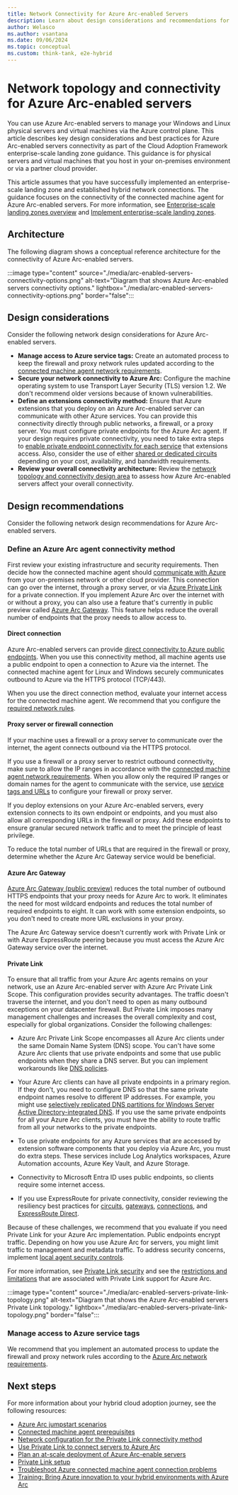 ```yaml
---
title: Network Connectivity for Azure Arc-enabled Servers
description: Learn about design considerations and recommendations for network connectivity of Azure Arc-enabled servers to manage physical servers and virtual machines.
author: Welasco
ms.author: vsantana
ms.date: 09/06/2024
ms.topic: conceptual
ms.custom: think-tank, e2e-hybrid
---
```


# Network topology and connectivity for Azure Arc-enabled servers

You can use Azure Arc-enabled servers to manage your Windows and Linux physical servers and virtual machines via the Azure control plane. This article describes key design considerations and best practices for Azure Arc-enabled servers connectivity as part of the Cloud Adoption Framework enterprise-scale landing zone guidance. This guidance is for physical servers and virtual machines that you host in your on-premises environment or via a partner cloud provider.

This article assumes that you have successfully implemented an enterprise-scale landing zone and established hybrid network connections. The guidance focuses on the connectivity of the connected machine agent for Azure Arc-enabled servers. For more information, see [Enterprise-scale landing zones overview](../../../ready/enterprise-scale/index.md) and [Implement enterprise-scale landing zones](../../../ready/enterprise-scale/implementation.md).

## Architecture

The following diagram shows a conceptual reference architecture for the connectivity of Azure Arc-enabled servers.

:::image type="content" source="./media/arc-enabled-servers-connectivity-options.png" alt-text="Diagram that shows Azure Arc-enabled servers connectivity options." lightbox="./media/arc-enabled-servers-connectivity-options.png" border="false":::

## Design considerations

Consider the following network design considerations for Azure Arc-enabled servers.

- **Manage access to Azure service tags:** Create an automated process to keep the firewall and proxy network rules updated according to the [connected machine agent network requirements](/azure/azure-arc/servers/network-requirements).
- **Secure your network connectivity to Azure Arc:** Configure the machine operating system to use Transport Layer Security (TLS) version 1.2. We don't recommend older versions because of known vulnerabilities.
- **Define an extensions connectivity method:** Ensure that Azure extensions that you deploy on an Azure Arc-enabled server can communicate with other Azure services. You can provide this connectivity directly through public networks, a firewall, or a proxy server. You must configure private endpoints for the Azure Arc agent. If your design requires private connectivity, you need to take extra steps to [enable private endpoint connectivity for each service](/azure/azure-arc/servers/private-link-security#how-it-works) that extensions access. Also, consider the use of either [shared or dedicated circuits](/azure/expressroute/expressroute-howto-linkvnet-portal-resource-manager) depending on your cost, availability, and bandwidth requirements.
- **Review your overall connectivity architecture:** Review the [network topology and connectivity design area](../../../ready/landing-zone/design-area/network-topology-and-connectivity.md) to assess how Azure Arc-enabled servers affect your overall connectivity.

## Design recommendations

Consider the following network design recommendations for Azure Arc-enabled servers.

### Define an Azure Arc agent connectivity method

First review your existing infrastructure and security requirements. Then decide how the connected machine agent should [communicate with Azure](/azure/azure-arc/servers/network-requirements) from your on-premises network or other cloud provider. This connection can go over the internet, through a proxy server, or via [Azure Private Link](/azure/azure-arc/servers/private-link-security) for a private connection. If you implement Azure Arc over the internet with or without a proxy, you can also use a feature that's currently in public preview called [Azure Arc Gateway](/azure/azure-arc/servers/arc-gateway). This feature helps reduce the overall number of endpoints that the proxy needs to allow access to.

#### Direct connection

Azure Arc-enabled servers can provide [direct connectivity to Azure public endpoints](/azure/azure-arc/servers/network-requirements#networking-configuration). When you use this connectivity method, all machine agents use a public endpoint to open a connection to Azure via the internet. The connected machine agent for Linux and Windows securely communicates outbound to Azure via the HTTPS protocol (TCP/443).

When you use the direct connection method, evaluate your internet access for the connected machine agent. We recommend that you configure the [required network rules](/azure/azure-arc/servers/network-requirements).

#### Proxy server or firewall connection

If your machine uses a firewall or a proxy server to communicate over the internet, the agent connects outbound via the HTTPS protocol.

If you use a firewall or a proxy server to restrict outbound connectivity, make sure to allow the IP ranges in accordance with the [connected machine agent network requirements](/azure/azure-arc/servers/network-requirements). When you allow only the required IP ranges or domain names for the agent to communicate with the service, use [service tags and URLs](/azure/azure-arc/servers/network-requirements#service-tags) to configure your firewall or proxy server.

If you deploy extensions on your Azure Arc-enabled servers, every extension connects to its own endpoint or endpoints, and you must also allow all corresponding URLs in the firewall or proxy. Add these endpoints to ensure granular secured network traffic and to meet the principle of least privilege.

To reduce the total number of URLs that are required in the firewall or proxy, determine whether the Azure Arc Gateway service would be beneficial.

#### Azure Arc Gateway

[Azure Arc Gateway (public preview)](/azure/azure-arc/servers/arc-gateway) reduces the total number of outbound HTTPS endpoints that your proxy needs for Azure Arc to work. It eliminates the need for most wildcard endpoints and reduces the total number of required endpoints to eight. It can work with some extension endpoints, so you don't need to create more URL exclusions in your proxy.

The Azure Arc Gateway service doesn't currently work with Private Link or with Azure ExpressRoute peering because you must access the Azure Arc Gateway service over the internet.

#### Private Link

To ensure that all traffic from your Azure Arc agents remains on your network, use an Azure Arc-enabled server with Azure Arc Private Link Scope. This configuration provides security advantages. The traffic doesn't traverse the internet, and you don't need to open as many outbound exceptions on your datacenter firewall. But Private Link imposes many management challenges and increases the overall complexity and cost, especially for global organizations. Consider the following challenges:

- Azure Arc Private Link Scope encompasses all Azure Arc clients under the same Domain Name System (DNS) scope. You can't have some Azure Arc clients that use private endpoints and some that use public endpoints when they share a DNS server. But you can implement workarounds like [DNS policies](/windows-server/networking/dns/deploy/dns-policies-overview).

- Your Azure Arc clients can have all private endpoints in a primary region. If they don't, you need to configure DNS so that the same private endpoint names resolve to different IP addresses. For example, you might use [selectively replicated DNS partitions for Windows Server Active Directory-integrated DNS](/troubleshoot/windows-server/networking/create-apply-custom-application-directory-partition). If you use the same private endpoints for all your Azure Arc clients, you must have the ability to route traffic from all your networks to the private endpoints.
- To use private endpoints for any Azure services that are accessed by extension software components that you deploy via Azure Arc, you must do extra steps. These services include Log Analytics workspaces, Azure Automation accounts, Azure Key Vault, and Azure Storage.
- Connectivity to Microsoft Entra ID uses public endpoints, so clients require some internet access.
- If you use ExpressRoute for private connectivity, consider reviewing the resiliency best practices for [circuits](https://azure.github.io/Azure-Proactive-Resiliency-Library-v2/azure-resources/Network/expressRouteCircuits/), [gateways](https://azure.github.io/Azure-Proactive-Resiliency-Library-v2/azure-resources/Network/expressRouteGateways/), [connections](https://azure.github.io/Azure-Proactive-Resiliency-Library-v2/azure-resources/Network/connections/), and [ExpressRoute Direct](https://azure.github.io/Azure-Proactive-Resiliency-Library-v2/azure-resources/Network/expressRoutePorts/).

Because of these challenges, we recommend that you evaluate if you need Private Link for your Azure Arc implementation. Public endpoints encrypt traffic. Depending on how you use Azure Arc for servers, you might limit traffic to management and metadata traffic. To address security concerns, implement [local agent security controls](/azure/azure-arc/servers/security-overview#local-agent-security-controls).

For more information, see [Private Link security](/azure/azure-arc/servers/private-link-security#how-it-works) and see the [restrictions and limitations](/azure/azure-arc/servers/private-link-security#restrictions-and-limitations) that are associated with Private Link support for Azure Arc.

:::image type="content" source="./media/arc-enabled-servers-private-link-topology.png" alt-text="Diagram that shows the Azure Arc-enabled servers Private Link topology." lightbox="./media/arc-enabled-servers-private-link-topology.png" border="false":::

### Manage access to Azure service tags

We recommend that you implement an automated process to update the firewall and proxy network rules according to the [Azure Arc network requirements](/azure/azure-arc/servers/network-requirements).

## Next steps

For more information about your hybrid cloud adoption journey, see the following resources:

- [Azure Arc jumpstart scenarios](https://azurearcjumpstart.io/azure_arc_jumpstart/azure_arc_servers/day2/)
- [Connected machine agent prerequisites](/azure/azure-arc/servers/prerequisites)
- [Network configuration for the Private Link connectivity method](/azure/azure-arc/servers/private-link-security#network-configuration)
- [Use Private Link to connect servers to Azure Arc](/azure/azure-arc/servers/private-link-security#how-it-works)
- [Plan an at-scale deployment of Azure Arc-enable servers](/azure/azure-arc/servers/plan-at-scale-deployment)
- [Private Link setup](/azure/azure-arc/servers/private-link-security#planning-your-private-link-setup)
- [Troubleshoot Azure connected machine agent connection problems](/azure/azure-arc/servers/troubleshoot-agent-onboard)
- [Training: Bring Azure innovation to your hybrid environments with Azure Arc](/training/paths/manage-hybrid-infrastructure-with-azure-arc/)
